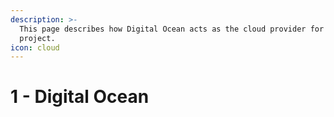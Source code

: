 ```yaml
---
description: >-
  This page describes how Digital Ocean acts as the cloud provider for this
  project.
icon: cloud
---
```


# 1 - Digital Ocean

